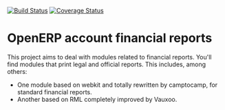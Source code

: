 [![Build Status](https://travis-ci.org/OCA/account-financial-reporting.svg?branch=8.0)](https://travis-ci.org/OCA/account-financial-reporting)
[![Coverage Status](https://coveralls.io/repos/OCA/account-financial-reporting/badge.png?branch=8.0)](https://coveralls.io/r/OCA/account-financial-reporting?branch=8.0)

OpenERP account financial reports
=================================

This project aims to deal with modules related to financial reports. You'll 
find modules that print legal and official reports. This includes, among 
others:

* One module based on webkit and totally rewritten by camptocamp, for standard
  financial reports.
* Another based on RML completely improved by Vauxoo.

